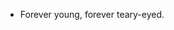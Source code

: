 - Forever young, forever teary-eyed.

<!---
outsider-persl/outsider-persl is a ✨ special ✨ repository because its `README.md` (this file) appears on your GitHub profile.
You can click the Preview link to take a look at your changes.
--->
